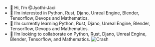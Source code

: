 
- 👋 Hi, I’m @Jyothi-Jaci
- 👀 I’m interested in Python, Rust, Djano, Unreal Engine, Blender, Tensorflow, Devops and Mathematics.
- 🌱 I’m currently learning Python, Rust, Djano, Unreal Engine, Blender, Tensorflow, Devops and Mathematics.
- 💞️ I’m looking to collaborate on Python, Rust, Djano, Unreal Engine, Blender, Tensorflow, and Mathematics.
![Crash](https://user-images.githubusercontent.com/87783981/126740567-63939cbf-fb63-49ad-933d-e0d0906382bc.gif)

<!---
Jyothi-Jaci/Jyothi-Jaci is a ✨ special ✨ repository because its `README.md` (this file) appears on your GitHub profile.
You can click the Preview link to take a look at your changes.
--->
